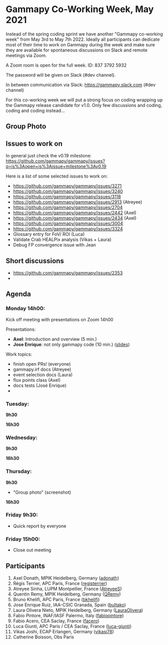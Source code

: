 # Gammapy Co-Working Week, May 2021

Instead of the spring coding sprint we have another "Gammapy co-working week" from May 3rd to May 7th 2022.
Ideally all participants can dedicate most of their time to work on Gammapy during the week and make sure
they are available for spontaneous discussions on Slack and remote meetings via Zoom.

A Zoom room is open for the full week. ID: 837 3792 5932

The password will be given on Slack (#dev channel).

In between communication via Slack: https://gammapy.slack.com (#dev channel)

For this co-working week we will put a strong focus on coding wrapping up the Gammapy release candidate for v1.0.
Only few discussions and coding, coding and coding instead...

## Group Photo



## Issues to work on

In general just check the v0.19 milestone: https://github.com/gammapy/gammapy/issues?q=is%3Aopen+is%3Aissue+milestone%3Av0.19

Here is a list of some selected issues to work on:
- https://github.com/gammapy/gammapy/issues/3271
- https://github.com/gammapy/gammapy/issues/3240
- https://github.com/gammapy/gammapy/issues/3118
- https://github.com/gammapy/gammapy/issues/2913 (Atreyee)
- https://github.com/gammapy/gammapy/issues/2704
- https://github.com/gammapy/gammapy/issues/2442 (Axel)
- https://github.com/gammapy/gammapy/issues/2434 (Axel)
- https://github.com/gammapy/gammapy/issues/3004
- https://github.com/gammapy/gammapy/issues/3324
- Glossary entry for FoV/ ROI (Luca)
- Validate Crab HEALPix analysis (Vikas + Laura)
- Debug FP convergence issue with Jean

## Short discussions
- https://github.com/gammapy/gammapy/issues/2353
-

## Agenda

### Monday 14h00:
Kick off meeting with presentations on Zoom 14h00

Presentations:
- **Axel**: Introduction and overview (5 min.)
- **Jose Enrique**: not only gammapy code (10 min.) ([slides](slides/devops.pdf))


Work topics:

- finish open PRs! (everyone)
- gammapy.irf docs (Atreyee)
- event selection docs (Laura)
- flux points class (Axel)
- docs tests (José Enrique)
- 

### Tuesday:

**9h30**

**16h30**

### Wednesday:
**9h30**

**16h30**

### Thursday:
**9h30**
- "Group photo" (screenshot)

**16h30**



### Friday 9h30:
- Quick report by everyone

### Friday 15h00:
- Close out meeting

## Participants
1. Axel Donath, MPIK Heidelberg, Germany ([adonath](https://github.com/adonath))
2. Régis Terrier, APC Paris, France ([registerrier](https://github.com/registerrier))
3. Atreyee Sinha, LUPM Montpellier, France ([AtreyeeS](https://github.com/AtreyeeS))
4. Quentin Remy, MPIK Heidelberg, Germany ([QRemy](https://github.com/QRemy))
5. Bruno Khelifi, APC Paris, France ([bkhelifi](https://github.com/bkhelifi))
6. Jose Enrique Ruiz, IAA-CSIC Granada, Spain ([bultako](https://github.com/bultako))
7. Laura Olivera Nieto, MPIK Heidelberg, Germany ([LauraOlivera](https://github.com/LauraOlivera))
8. Fabio Pintore, INAF/IASF Palermo, Italy ([fabiopintore](https://github.com/fabiopintore))
9. Fabio Acero, CEA Saclay, France ([facero](https://github.com/facero))
10. Luca Giunti, APC Paris / CEA Saclay, France ([luca-giunti](https://github.com/luca-giunti))
11. Vikas Joshi, ECAP Erlangen, Germany ([vikasj78](https://github.com/vikasj87))
12. Catherine Boisson, Obs Paris
